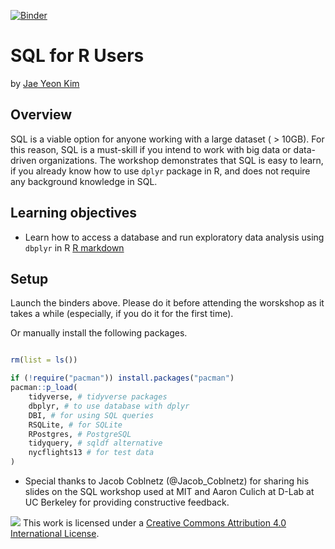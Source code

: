 
[![Binder](https://mybinder.org/badge_logo.svg)](https://mybinder.org/v2/gh/dlab-berkeley/sql-for-r-users/master?urlpath=rstudio)

# SQL for R Users

by [Jae Yeon Kim](https://jaeyk.github.io/)

## Overview

SQL is a viable option for anyone working with a large dataset ( > 10GB). For this reason, SQL is a must-skill if you intend to work with big data or data-driven organizations. The workshop demonstrates that SQL is easy to learn, if you already know how to use `dplyr` package in R, and does not require any background knowledge in SQL.

## Learning objectives

- Learn how to access a database and run exploratory data analysis using `dbplyr` in R [R markdown](https://github.com/dlab-berkeley/sql-for-r-users/blob/master/code/01_intro_to_sql.Rmd)

## Setup

Launch the binders above. Please do it before attending the worskshop as it takes a while (especially, if you do it for the first time).

Or manually install the following packages.

```r

rm(list = ls())

if (!require("pacman")) install.packages("pacman")
pacman::p_load(
    tidyverse, # tidyverse packages
    dbplyr, # to use database with dplyr
    DBI, # for using SQL queries
    RSQLite, # for SQLite
    RPostgres, # PostgreSQL
    tidyquery, # sqldf alternative
    nycflights13 # for test data
)

```

* Special thanks to Jacob Coblnetz (@Jacob_Coblnetz) for sharing his slides on the SQL workshop used at MIT and Aaron Culich at D-Lab at UC Berkeley for providing constructive feedback.

![](https://i.creativecommons.org/l/by/4.0/88x31.png) This work is licensed under a [Creative Commons Attribution 4.0 International License](https://creativecommons.org/licenses/by/4.0/).
